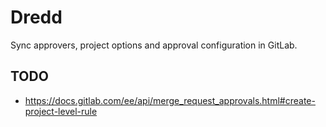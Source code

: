 # Dredd

Sync approvers, project options and approval configuration in GitLab.

## TODO

* https://docs.gitlab.com/ee/api/merge_request_approvals.html#create-project-level-rule
